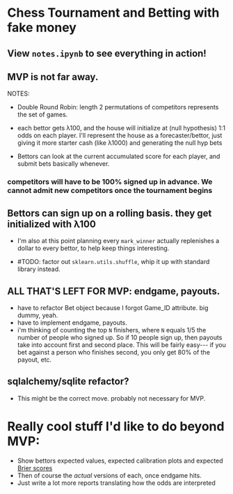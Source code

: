 # Chess Tournament and Betting with fake money

## View `notes.ipynb` to see everything in action! 

## MVP is not far away. 

NOTES: 

- Double Round Robin: length 2 permutations of competitors represents the set of games. 

- each bettor gets λ100, and the house will initialize at (null hypothesis) 1:1 odds on each player. I'll represent the house as a forecaster/bettor, just giving it more starter cash (like λ1000) and generating the null hyp bets

- Bettors can look at the current accumulated score for each player, and submit bets basically whenever. 
 
### competitors will have to be 100% signed up in advance. We cannot admit new competitors once the tournament begins 

## Bettors can sign up on a rolling basis. they get initialized with λ100
- I'm also at this point planning every `mark_winner` actually replenishes a dollar to every bettor, to help keep things interesting.  

- #TODO: factor out `sklearn.utils.shuffle`, whip it up with standard library instead. 

## ALL THAT'S LEFT FOR MVP: endgame, payouts. 
- have to refactor Bet object because I forgot Game_ID attribute. big dummy, yeah. 
- have to implement endgame, payouts. 
- i'm thinking of counting the top `N` finishers, where `N` equals 1/5 the number of people who signed up. So if 10 people sign up, then payouts take into account first and second place. This will be fairly easy--- if you bet against a person who finishes second, you only get 80% of the payout, etc. 

## sqlalchemy/sqlite refactor? 
- This might be the correct move. probably not necessary for MVP. 

# Really cool stuff I'd like to do beyond MVP: 
- Show bettors expected values, expected calibration plots and expected [Brier scores](https://en.wikipedia.org/wiki/Brier_score) 
- Then of course the _actual_ versions of each, once endgame hits. 
- Just write a lot more reports translating how the odds are interpreted 
